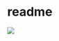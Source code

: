 # readme

<img src="https://img.shields.io/badge/Python-3766AB?style=flat-square&logo=Python&logoColor=white"/>
